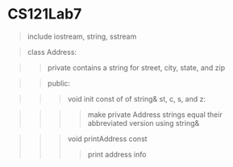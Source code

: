 # CS121Lab7

> include iostream, string, sstream

> class Address:

> > private contains a string for street, city, state, and zip

> > public:

> > > void init const of of string& st, c, s, and z:

> > > > make private Address strings equal their abbreviated version using string&

> > > void printAddress const
> > > > print address info


